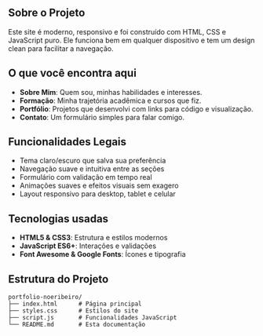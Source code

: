 ## Sobre o Projeto

Este site é moderno, responsivo e foi construído com HTML, CSS e JavaScript puro. Ele funciona bem em qualquer dispositivo e tem um design clean para facilitar a navegação.

## O que você encontra aqui

* **Sobre Mim**: Quem sou, minhas habilidades e interesses.
* **Formação**: Minha trajetória acadêmica e cursos que fiz.
* **Portfólio**: Projetos que desenvolvi com links para código e visualização.
* **Contato**: Um formulário simples para falar comigo.

## Funcionalidades Legais

* Tema claro/escuro que salva sua preferência
* Navegação suave e intuitiva entre as seções
* Formulário com validação em tempo real
* Animações suaves e efeitos visuais sem exagero
* Layout responsivo para desktop, tablet e celular

## Tecnologias usadas

* **HTML5 & CSS3**: Estrutura e estilos modernos
* **JavaScript ES6+**: Interações e validações
* **Font Awesome & Google Fonts**: Ícones e tipografia

## Estrutura do Projeto

```
portfolio-noeribeiro/
├── index.html      # Página principal
├── styles.css      # Estilos do site
├── script.js       # Funcionalidades JavaScript
└── README.md       # Esta documentação
```
